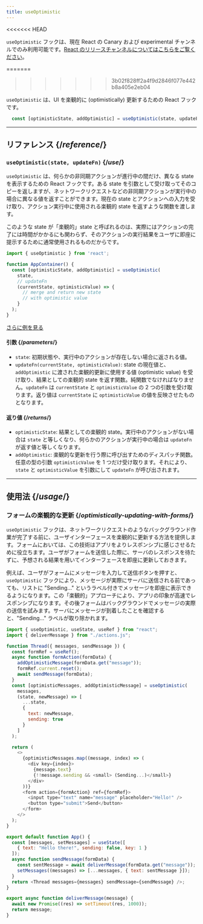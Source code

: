 ```yaml
---
title: useOptimistic
---
```


<<<<<<< HEAD
<Canary>

`useOptimistic` フックは、現在 React の Canary および experimental チャンネルでのみ利用可能です。[React のリリースチャンネルについてはこちらをご覧ください](/community/versioning-policy#all-release-channels)。

</Canary>

=======
>>>>>>> 3b02f828ff2a4f9d2846f077e442b8a405e2eb04
<Intro>

`useOptimistic` は、UI を楽観的に (optimistically) 更新するための React フックです。

```js
  const [optimisticState, addOptimistic] = useOptimistic(state, updateFn);
```

</Intro>

<InlineToc />

---

## リファレンス {/*reference*/}

### `useOptimistic(state, updateFn)` {/*use*/}

`useOptimistic` は、何らかの非同期アクションが進行中の間だけ、異なる state を表示するための React フックです。ある state を引数として受け取ってそのコピーを返しますが、ネットワークリクエストなどの非同期アクションが実行中の場合に異なる値を返すことができます。現在の state とアクションへの入力を受け取り、アクション実行中に使用される楽観的 state を返すような関数を渡します。

このような state が「楽観的」state と呼ばれるのは、実際にはアクションの完了には時間がかかるにも関わらず、そのアクションの実行結果をユーザに即座に提示するために通常使用されるものだからです。

```js
import { useOptimistic } from 'react';

function AppContainer() {
  const [optimisticState, addOptimistic] = useOptimistic(
    state,
    // updateFn
    (currentState, optimisticValue) => {
      // merge and return new state
      // with optimistic value
    }
  );
}
```

[さらに例を見る](#usage)

#### 引数 {/*parameters*/}

* `state`: 初期状態や、実行中のアクションが存在しない場合に返される値。
* `updateFn(currentState, optimisticValue)`: state の現在値と、`addOptimistic` に渡された楽観的更新に使用する値 (optimistic value) を受け取り、結果としての楽観的 state を返す関数。純関数でなければなりません。`updateFn` は `currentState` と `optimisticValue` の 2 つの引数を受け取ります。返り値は `currentState` に `optimisticValue` の値を反映させたものとなります。


#### 返り値 {/*returns*/}

* `optimisticState`: 結果としての楽観的 state。実行中のアクションがない場合は `state` と等しくなり、何らかのアクションが実行中の場合は `updateFn` が返す値と等しくなります。
* `addOptimistic`: 楽観的な更新を行う際に呼び出すためのディスパッチ関数。任意の型の引数 `optimisticValue` を 1 つだけ受け取ります。それにより、`state` と `optimisticValue` を引数にして `updateFn` が呼び出されます。

---

## 使用法 {/*usage*/}

### フォームの楽観的な更新 {/*optimistically-updating-with-forms*/}

`useOptimistic` フックは、ネットワークリクエストのようなバックグラウンド作業が完了する前に、ユーザインターフェースを楽観的に更新する方法を提供します。フォームにおいては、この技術はアプリをよりレスポンシブに感じさせるために役立ちます。ユーザがフォームを送信した際に、サーバのレスポンスを待たずに、予想される結果を用いてインターフェースを即座に更新しておきます。

例えば、ユーザがフォームにメッセージを入力して送信ボタンを押すと、`useOptimistic` フックにより、メッセージが実際にサーバに送信される前であっても、リストに "Sending..." というラベル付きでメッセージを即座に表示できるようになります。この「楽観的」アプローチにより、アプリの印象が高速でレスポンシブになります。その後フォームはバックグラウンドでメッセージの実際の送信を試みます。サーバにメッセージが到着したことを確認すると、"Sending..." ラベルが取り除かれます。

<Sandpack>


```js src/App.js
import { useOptimistic, useState, useRef } from "react";
import { deliverMessage } from "./actions.js";

function Thread({ messages, sendMessage }) {
  const formRef = useRef();
  async function formAction(formData) {
    addOptimisticMessage(formData.get("message"));
    formRef.current.reset();
    await sendMessage(formData);
  }
  const [optimisticMessages, addOptimisticMessage] = useOptimistic(
    messages,
    (state, newMessage) => [
      ...state,
      {
        text: newMessage,
        sending: true
      }
    ]
  );

  return (
    <>
      {optimisticMessages.map((message, index) => (
        <div key={index}>
          {message.text}
          {!!message.sending && <small> (Sending...)</small>}
        </div>
      ))}
      <form action={formAction} ref={formRef}>
        <input type="text" name="message" placeholder="Hello!" />
        <button type="submit">Send</button>
      </form>
    </>
  );
}

export default function App() {
  const [messages, setMessages] = useState([
    { text: "Hello there!", sending: false, key: 1 }
  ]);
  async function sendMessage(formData) {
    const sentMessage = await deliverMessage(formData.get("message"));
    setMessages((messages) => [...messages, { text: sentMessage }]);
  }
  return <Thread messages={messages} sendMessage={sendMessage} />;
}
```

```js src/actions.js
export async function deliverMessage(message) {
  await new Promise((res) => setTimeout(res, 1000));
  return message;
}
```


</Sandpack>
